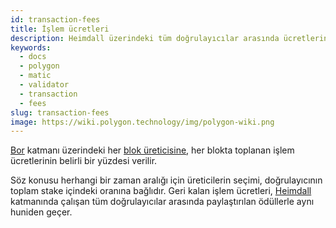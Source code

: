 ```yaml
---
id: transaction-fees
title: İşlem ücretleri
description: Heimdall üzerindeki tüm doğrulayıcılar arasında ücretlerin dağıtımı
keywords:
  - docs
  - polygon
  - matic
  - validator
  - transaction
  - fees
slug: transaction-fees
image: https://wiki.polygon.technology/img/polygon-wiki.png
---
```


[Bor](/docs/maintain/glossary.md#bor) katmanı üzerindeki her [blok üreticisine](/docs/maintain/glossary.md#block-producer), her blokta toplanan işlem ücretlerinin belirli bir yüzdesi verilir.

Söz konusu herhangi bir zaman aralığı için üreticilerin seçimi, doğrulayıcının toplam stake içindeki oranına bağlıdır. Geri kalan işlem ücretleri, [Heimdall](/docs/maintain/glossary.md#heimdall) katmanında çalışan tüm doğrulayıcılar arasında paylaştırılan ödüllerle aynı huniden geçer.

